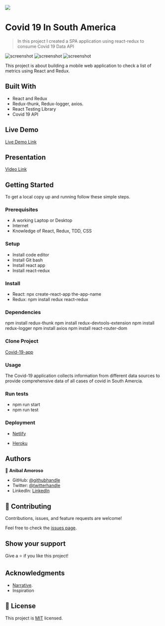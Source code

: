 ![](https://img.shields.io/badge/Microverse-blueviolet)

# Covid 19 In South America

> In this project I created a SPA application using react-redux to consume Covid 19 Data API

![screenshot](./src/assets/snap1.png)
![screenshot](./src/assets/snap2.png)
![screenshot](./src/assets/snap3.png)

This project is about building a mobile web application to check a list of metrics using React and Redux.

## Built With

- React and Redux
- Redux-thunk, Redux-logger, axios.
- React Testing Library
- Covid 19 API

## Live Demo

[Live Demo Link](https://sad-heyrovsky-c7f6a5.netlify.app/)

## Presentation

[Video Link](https://www.loom.com/share/f74627c586364dd791d376477ec8e733)


## Getting Started

To get a local copy up and running follow these simple steps.

### Prerequisites
- A working Laptop or Desktop
- Internet
- Knowledge of React, Redux, TDD, CSS

### Setup
- Install code editor
- Install Git bash
- Install react app
- Install react-redux
### Install

- React:
npx create-react-app the-app-name
- Redux: 
npm install redux react-redux 

### Dependencies
npm install redux-thunk 
npm install redux-devtools-extension 
npm install redux-logger
npm install axios
npm install react-router-dom

### Clone Project
[Covid-19-app](https://github.com/Emmy-github-webdev/covid-19-app)

### Usage

The Covid-19 application collects information from different data sources to provide comprehensive data of all cases of covid in South Amercia.

### Run tests
- npm run start
- npm run test

### Deployment
- [Netlify](https://www.netlify.com/)

- [Heroku](https://www.heroku.com/)


## Authors

👤 **Anibal Amoroso**

- GitHub: [@githubhandle](https://github.com/githubhandle)
- Twitter: [@twitterhandle](https://twitter.com/twitterhandle)
- LinkedIn: [LinkedIn](https://linkedin.com/in/linkedinhandle)


## 🤝 Contributing

Contributions, issues, and feature requests are welcome!

Feel free to check the [issues page](https://github.com/Emmy-github-webdev/covid-19-app/issues).

## Show your support

Give a ⭐️ if you like this project!

## Acknowledgments

- [Narrative](https://covid19tracking.narrativa.com/index_en.html).
- Inspiration

## 📝 License

This project is [MIT](./MIT.md) licensed.